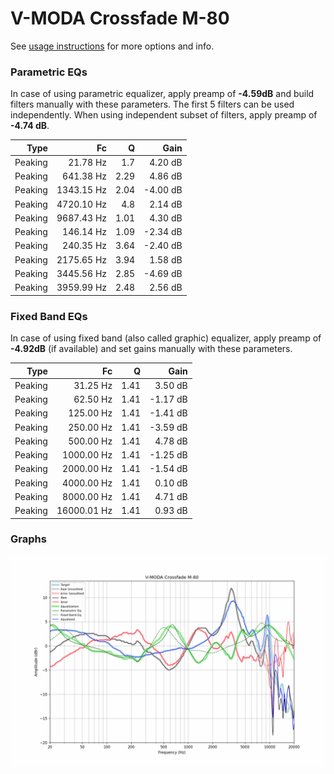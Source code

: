# V-MODA Crossfade M-80
See [usage instructions](https://github.com/jaakkopasanen/AutoEq#usage) for more options and info.

### Parametric EQs
In case of using parametric equalizer, apply preamp of **-4.59dB** and build filters manually
with these parameters. The first 5 filters can be used independently.
When using independent subset of filters, apply preamp of **-4.74 dB**.

| Type    | Fc         |    Q | Gain     |
|--------:|-----------:|-----:|---------:|
| Peaking | 21.78 Hz   | 1.7  | 4.20 dB  |
| Peaking | 641.38 Hz  | 2.29 | 4.86 dB  |
| Peaking | 1343.15 Hz | 2.04 | -4.00 dB |
| Peaking | 4720.10 Hz | 4.8  | 2.14 dB  |
| Peaking | 9687.43 Hz | 1.01 | 4.30 dB  |
| Peaking | 146.14 Hz  | 1.09 | -2.34 dB |
| Peaking | 240.35 Hz  | 3.64 | -2.40 dB |
| Peaking | 2175.65 Hz | 3.94 | 1.58 dB  |
| Peaking | 3445.56 Hz | 2.85 | -4.69 dB |
| Peaking | 3959.99 Hz | 2.48 | 2.56 dB  |

### Fixed Band EQs
In case of using fixed band (also called graphic) equalizer, apply preamp of **-4.92dB**
(if available) and set gains manually with these parameters.

| Type    | Fc          |    Q | Gain     |
|--------:|------------:|-----:|---------:|
| Peaking | 31.25 Hz    | 1.41 | 3.50 dB  |
| Peaking | 62.50 Hz    | 1.41 | -1.17 dB |
| Peaking | 125.00 Hz   | 1.41 | -1.41 dB |
| Peaking | 250.00 Hz   | 1.41 | -3.59 dB |
| Peaking | 500.00 Hz   | 1.41 | 4.78 dB  |
| Peaking | 1000.00 Hz  | 1.41 | -1.25 dB |
| Peaking | 2000.00 Hz  | 1.41 | -1.54 dB |
| Peaking | 4000.00 Hz  | 1.41 | 0.10 dB  |
| Peaking | 8000.00 Hz  | 1.41 | 4.71 dB  |
| Peaking | 16000.01 Hz | 1.41 | 0.93 dB  |

### Graphs
![](./V-MODA%20Crossfade%20M-80.png)